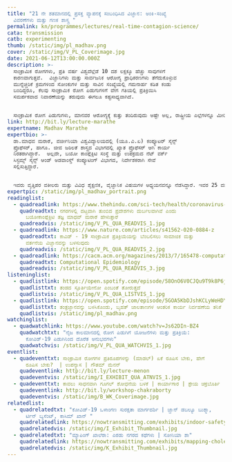 ```yaml
---
title: "21 ನೇ ಶತಮಾನದಲ್ಲಿ ಪ್ರಸಕ್ತ ವ್ಯಾಪನಕ್ಕೆ ಸಂಬಂಧಿಸಿದ ವಿಜ್ಞಾನ: ಅಂಕಿ-ಸಂಖ್ಯೆ
  ವಿವರಣೆಗಳು ಮತ್ತು ಗಣಕ ಶಾಸ್ತ್ರ "
permalink: kn/programmes/lectures/real-time-contagion-science/
cata: transmission
catb: experimenting
thumb: /static/img/pl_madhav.png
cover: /static/img/V_PL_Coverimage.jpg
date: 2021-06-12T13:00:00.000Z
description: >-
  ಸಾಂಕ್ರಾಮಿಕ ರೋಗಗಳು, ಪ್ರತಿ ವರ್ಷ ವಿಶ್ವದೆಲ್ಲೆಡೆ 10 ದಶ ಲಕ್ಷಕ್ಕೂ ಹೆಚ್ಚು ಸಾವುಗಳಿಗೆ
  ಕಾರಣವಾಗುತ್ತವೆ.  ವಿಜ್ಞಾನಿಗಳು ಮತ್ತು ಸಾರ್ವಜನಿಕ ಆರೋಗ್ಯ ಪ್ರಾಧಿಕರಣಗಳು ತೆಗೆದುಕೊಳ್ಳುವ
  ಮುನ್ನೆಚ್ಚರಿಕೆ ಕ್ರಮಗಳಿಂದ ಸೋಂಕುಗಳ ಮತ್ತು ಸಾವಿನ ಸಂಖ್ಯೆಯಲ್ಲಿ ಗಮನಾರ್ಹ ಕಡಿತ ಕಂಡು
  ಬಂದಿದ್ದರೂ, ಕೆಲವು ಸಾಂಕ್ರಾಮಿಕ ರೋಗ ಪಿಡುಗುಗಳಿಗೆ ವೇಗ ಗತಿಯಲ್ಲಿ ಪ್ರತಿಕ್ರಿಯಿಸಿ
  ಸಮರ್ಪಕವಾದ ನಿವಾರಣೆಯನ್ನು ತರುವುದು ಈಗಲೂ ಕಷ್ಟಸಾಧ್ಯವಾಗಿದೆ. 


  ಸಾಂಕ್ರಾಮಿಕ ರೋಗ ಪಿಡುಗುಗಳು, ಮಾನವರ ಆರೋಗ್ಯಕ್ಕೆ ಕುತ್ತು ತಂದಿರುವುದು ಅಷ್ಟೇ ಅಲ್ಲ, ರಾಷ್ಟ್ರೀಯ ಎಲ್ಲೆಗಳನ್ನೂ ಮೀರಿದ ಹಲವು ಬಗೆಯ ಸಮಸ್ಯೆಗಳ ಆಗರವನ್ನೇ ಒಡ್ಡಿರುವುದಾಗಿ ಡಾ.ಮಾಧವ ಮರಾಠೆ  ಮತ್ತು ಅವರ ತಂಡದವರು ಈ ಭಾಷಣದ ಮೂಲಕ ವಿವರಿಸಲಿದ್ದಾರೆ.  ಸಾಂಖ್ಯಾ ಶಾಸ್ತ್ರ, ಜೀವ ಶಾಸ್ತ್ರ ವಿಜ್ಞಾನ ಹಾಗೂ ವಿಭಿನ್ನ ಮೂಲಗಳ ಮುಖೇಣ ಸಂಗ್ರಹಿಸಿದ ರೋಗ ಸಂಬಂಧಿತ ಅಂಕಿ ಅಂಶಗಳ ಸಮಗ್ರ ಅಧ್ಯಯನವನ್ನು ಬಳಸಿಕೊಂಡು ಹೊಸ ತಂತ್ರಜ್ಞಾನ ಮತ್ತು ಪದ್ಧತಿಗಳನ್ನು ರೂಪಿಸಿ ಸಾಂಕ್ರಾಮಿಕ ರೋಗಗಳ ಜಾಗತಿಕ ಹೊರೆಯನ್ನು ಕಡಿತಗೊಳಿಸ ಬಹುದು ಎಂಬುದರ ಬಗ್ಗೆ ಚರ್ಚಿಸಲಿದ್ದಾರೆ.
link: http://bit.ly/lecture-marathe
expertname: Madhav Marathe
expertbio: >-
  ಡಾ.ಮಾಧವ ಮರಾಠೆ, ವರ್ಜೀನಿಯಾ ವಿಶ್ವವಿದ್ಯಾಲಯ‌ದಲ್ಲಿ (ಯೂ.ವಿ.ಏ) ಕಂಪ್ಯೂಟರ್‌ ಸೈನ್ಸ್‌
  ಪ್ರೊಫೆಸರ್‌, ಹಾಗೂ. ಜೀವ ಜಠಿಲತೆ ಶಾಸ್ತ್ರದ ವಿಭಾಗದಲ್ಲಿ ಖ್ಯಾತ ಪ್ರೊಫೆಸರ್‌ ಆಗಿ ಕಾರ್ಯ
  ನಿರತರಾಗಿದ್ದಾರೆ.  ಅಲ್ಲದೇ, ಬಯೋ ಕಾಂಪ್ಲೆಕ್ಸಿಟಿ ಸಂಸ್ಥೆ ಮತ್ತು ಉಪಕ್ರಮದ ನೆಟ್‌ ವರ್ಕ್‌
  ಸಿಸ್ಟಮ್ಸ್‌ ಸೈನ್ಸ್‌ ಆಂಡ್‌ ಅಡವಾಂಸ್ಡ್‌ ಕಂಪ್ಯೂಟಿಂಗ್‌ ವಿಭಾಗದ, ನಿರ್ದೇಶಕರಾಗಿ ಸೇವೆ
  ಸಲ್ಲಿಸುತ್ತಿದ್ದಾರೆ.   


  ಇವರು ವೃತ್ತಿಪರ ವಕೀಲರು ಮತ್ತು ವಿವಿಧ ಶೈಕ್ಷಣಿಕ, ವೈಜ್ಞಾನಿಕ ವಿಷಯಗಳ ಅಧ್ಯಯನವನ್ನೂ ನೆಡೆಸಿದ್ದಾರೆ. ಇವರ 25 ವರ್ಷಗಳ ವೃತ್ತಿ ಜೀವನದಲ್ಲಿ, ಹಲವು ಅಂತರ ಶೈಕ್ಷಣಿಕ ತಂಡಗಳ ಹಾಗೂ ಪರಿಯೋಜನೆಗಳ ಮುಂದಾಳತ್ವ ವಹಿಸಿದ್ದಾರೆ.  ಅಂತರ್ಜಾಲ ಮತ್ತು ಡಾಟಾ ವಿಜ್ಞಾನ, ಸಾಂಖ್ಯಕೀಯ ರೋಗ ಶಾಸ್ತ್ರ, ಕೃತಕ ಬುದ್ಧಿಶಕ್ತಿ, ಮೂಲ ಸಂಗಣಕ, ಅತಿ-ವೇಗ ಸೂಕ್ಷ್ಮ ಸಂಗಣನೆ ಇತ್ಯಾದಿ ವಿಷಯಗಳಲ್ಲಿ   ಆಸಕ್ತಿ ಹೊಂದಿದ್ದಾರೆ.   ಮುಂದುವರೆದ ಸಾಮಾಜಿಕ  ವ್ಯವಸ್ಥೆಗಳಲ್ಲಿ ಹಲವಾರು ವ್ಯಾಪನಗಳು ಏಕಾಏಕಿ ಉಗಮಿಸಿ ಸರಾಗವಾಗಿ ಎಲ್ಲೆಡೆ ವ್ಯಾಪಿಸಿ ಬಿಡುತ್ತವೆ. ಈ ಬಗ್ಗೆ ಡಾ. ಮಾಧವ ಮರಾಠೆ ತಮ್ಮ ವೃತ್ತಿ ಜೀವನದಲ್ಲಿ ಆಳವಾದ ಅಧ್ಯಯನ ನಡೆಸಿದ್ದಾರೆ. ರೋಗಗಳನ್ನು ಹೊರತು ಪಡಿಸಿಯೂ, ಅನ್ಯ ಬಗೆಯ ಅನೇಕ ವಿಷಯಗಳನ್ನು ಒಳಗೊಂಡ ವ್ಯಾಪನಗಳು ಪ್ರಚಲಿತದಲ್ಲಿವೆ.
expertpic: /static/img/pl_madhav_portrait.png
readinglist:
  - quadreadlink: https://www.thehindu.com/sci-tech/health/coronavirus-densely-packed-areas-in-cities-are-vulnerable-says-biocomplexity-expert-madhav-marathe/article31195212.ece
    quadreadtxt: ನಗರಗಳಲ್ಲಿ ದಟ್ಟವಾಗಿ ತುಂಬಿದ ಪ್ರದೇಶಗಳು ದುರ್ಬಲವಾಗಿವೆ ಎಂದು
      ಬಯೋಕಾಂಪ್ಲೆಕ್ಸಿಟಿ ತಜ್ಞ ಮಾಧವ್ ಮರಾಠೆ ಹೇಳುತ್ತಾರೆ
    quadreadvis: /static/img/V_PL_QUA_READVIS_1.jpg
  - quadreadlink: https://www.nature.com/articles/s41562-020-0884-z
    quadreadtxt: ಕಾವಿಡ್ - 19 ಸಾಂಕ್ರಾಮಿಕ ಪ್ರತಿಕ್ರಿಯೆಯನ್ನು ಬೆಂಬಲಿಸಲು ಸಾಮಾಜಿಕ ಮತ್ತು
      ವರ್ತನೆಯ ವಿಜ್ಞಾನವನ್ನು ಬಳಸುವುದು
    quadreadvis: /static/img/V_PL_QUA_READVIS_2.jpg
  - quadreadlink: https://cacm.acm.org/magazines/2013/7/165478-computational-epidemiology/fulltext
    quadreadtxt: Computational Epidemiology
    quadreadvis: /static/img/V_PL_QUA_READVIS_3.jpg
listeninglist:
  - quadlistlink: https://open.spotify.com/episode/58OnO6V0CJQu9T9k8P6jEK
    quadlisttxt: ತಂಡದ ಸ್ಪೂರ್ತಿಯೇನೋ ಎಂಬಂತೆ ತೋರುತ್ತದೆ
    quadlistvis: /static/img/V_PL_QUA_LISTVIS_1.jpg
  - quadlistlink: https://open.spotify.com/episode/5GOA5KbDJshKCLyWeHDYIP
    quadlisttxt: ತಂತ್ರಜ್ಞಾನವನ್ನು ಬಳಸಿಕೊಂಡು, ಬೃಹತ್‌ ಜಾಲತಾಣಗಳ ಆಂತರಿಕ ಕಾರ್ಯ ನಿರ್ವಹಣೆಯ ತನಿಕೆ
    quadlistvis: /static/img/pl_madhav.png
watchinglist:
  - quadwatchlink: https://www.youtube.com/watch?v=Js62DIn-BZ4
    quadwatchtxt: "ನೈಜ ಕಾಲಮಾನದಲ್ಲಿ ರೋಗ ಪಿಡುಗಿಗೆ ಯೋಜನೆಗಳು ಮತ್ತು ಪ್ರತಿಕ್ರಿಯೆ:
      ಕೋವಿಡ್-19‌ ಪಿಡುಗಿನಿಂದ ದೊರೆತ ಅನುಭವಗಳು"
    quadwatchvis: /static/img/V_PL_QUA_WATCHVIS_1.jpg
eventlist:
  - quadeventtxt: ಸಾಂಕ್ರಾಮಿಕ ರೋಗಗಳ ಪ್ರತಿರೂಪಗಳನ್ನು (ಮಾಡಲ್‌) ಏಕೆ ರೂಪಿಸ ಬೇಕು, ಹೇಗೆ
      ರೂಪಿಸ ಬೇಕು?  | ಉಪನ್ಯಾಸ | ಗೌತಮ್‌ ಮೆನನ್‌
    quadeventlink: http://bit.ly/lecture-menon
    quadeventvis: /static/img/I_EXHIBIT_QUA_ATNVIS_1.jpg
  - quadeventtxt: ಕಾವಲು ಸಾಧನವಾಗಿ ಗೂಗಲ್‌ ಶೋಧನೆಯ ಬಳಕೆ | ಕಾರ್ಯಾಗಾರ | ಶ್ರೇಯ ಚಕ್ರಬೊರ್ತಿ
    quadeventlink: http://bit.ly/workshop-chakraborty
    quadeventvis: /static/img/B_WK_Coverimage.jpg
relatedlist:
  - quadrelatedtxt: "ಕೋವಿಡ್-19 ‌ಒಳಾಂಗಣ ಸುರಕ್ಷತಾ ಮಾರ್ಗದರ್ಶಿ | ಜ್ಹಾನ್‌ ಡಬಲ್ಯೂ ಬುಶ್ಮಾ,
      ರ್ಟಿನ್‌ ಬ್ಯಸೆಂಟ್, ಕಾಸಿಮ್‌ ಖಾನ್‌ "
    quadrelatedlink: https://nowtransmitting.com/exhibits/indoor-safety-guidelines/
    quadrelatedvis: /static/img/I_Exhibit_Thumbnail.jpg
  - quadrelatedtxt: "ಮ್ಯಾಪಿಂಗ್‌ ಖಾಲೆರಾ: ಎರಡು ನಗರದ ಕಥೆಗಳು | ಸೋನಿಯಾ ಶಾ"
    quadrelatedlink: https://nowtransmitting.com/exhibits/mapping-cholera/
    quadrelatedvis: /static/img/K_Exhibit_Thumbnail.jpg
---
```

